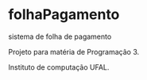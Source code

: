 # folhaPagamento

sistema de folha de pagamento

Projeto para matéria de Programação 3.

Instituto de computação UFAL.
